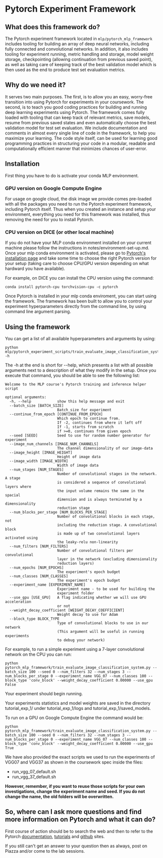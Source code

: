 # Pytorch Experiment Framework

## What does this framework do?
The Pytorch experiment framework located in ```mlp/pytorch_mlp_framework``` includes tooling for building an array of deep neural networks,
including fully connected and convolutional networks. In addition, it also includes tooling for experiment running, 
metric handling and storage, model weight storage, checkpointing (allowing continuation from previous saved point), as 
well as taking care of keeping track of the best validation model which is then used as the end to produce test set evaluation metrics.

## Why do we need it?
It serves two main purposes. The first, is to allow you an easy, worry-free transition into using Pytorch for experiments
 in your coursework. The second, is to teach you good coding practices for building and running deep learning experiments
  using Pytorch. The framework comes fully loaded with tooling that can keep track of relevant metrics, save models, resume from previous saved states and 
  even automatically choose the best validation model for test set evaluation. We include documentation and comments in almost 
  every single line of code in the framework, to help you maximize your learning. The code style itself, can be used for
   learning good programming practices in structuring your code in a modular, readable and computationally efficient manner that minimizes chances of user-error.

## Installation

First thing you have to do is activate your conda MLP environment. 

### GPU version on Google Compute Engine
For usage on google cloud, the disk image we provide comes pre-loaded with all the packages you need to run the Pytorch
experiment framework, including Pytorch itself.  Thus when you created an instance and setup your environment, everything you need for this framework was installed, thus removing the need for you to install Pytorch.



### CPU version on DICE (or other local machine)

If you do not have your MLP conda environment installed on your current machine 
please follow the instructions in notes/environment-set-up.md. Once your mlp conda environment is activated, please go to
[Pytorch's installation page](https://pytorch.org/get-started/locally/) and take some time to choose the right Pytorch version for your setup (taking care to choose CPU/GPU version depending on what hardward you have available).

For example, on DICE you can install the CPU version using the command: 
```
conda install pytorch-cpu torchvision-cpu -c pytorch
```

Once Pytorch is installed in your mlp conda enviroment, you can start using the framework. The framework has been built 
to allow you to control your experiment hyperparameters directly from the command line, by using command line argument parsing.

## Using the framework

You can get a list of all available hyperparameters and arguments by using:
```
python mlp/pytorch_experiment_scripts/train_evaluate_image_classification_system.py -h
```

The -h at the end is short for --help, which presents a list with all possible arguments next to a description of what they modify in the setup.
Once you execute that command, you should be able to see the following list:

```
Welcome to the MLP course's Pytorch training and inference helper script

optional arguments:
  -h, --help            show this help message and exit
  --batch_size [BATCH_SIZE]
                        Batch_size for experiment
  --continue_from_epoch [CONTINUE_FROM_EPOCH]
                        Which epoch to continue from. 
                        If -2, continues from where it left off
                        If -1, starts from scratch
                        if >=0, continues from given epoch
  --seed [SEED]         Seed to use for random number generator for experiment
  --image_num_channels [IMAGE_NUM_CHANNELS]
                        The channel dimensionality of our image-data
  --image_height [IMAGE_HEIGHT]
                        Height of image data
  --image_width [IMAGE_WIDTH]
                        Width of image data
  --num_stages [NUM_STAGES]
                        Number of convolutional stages in the network. A stage
                        is considered a sequence of convolutional layers where
                        the input volume remains the same in the spacial
                        dimension and is always terminated by a dimensionality
                        reduction stage
  --num_blocks_per_stage [NUM_BLOCKS_PER_STAGE]
                        Number of convolutional blocks in each stage, not
                        including the reduction stage. A convolutional block
                        is made up of two convolutional layers activated using
                        the leaky-relu non-linearity
  --num_filters [NUM_FILTERS]
                        Number of convolutional filters per convolutional
                        layer in the network (excluding dimensionality
                        reduction layers)
  --num_epochs [NUM_EPOCHS]
                        The experiment's epoch budget
  --num_classes [NUM_CLASSES]
                        The experiment's epoch budget
  --experiment_name [EXPERIMENT_NAME]
                        Experiment name - to be used for building the
                        experiment folder
  --use_gpu [USE_GPU]   A flag indicating whether we will use GPU acceleration
                        or not
  --weight_decay_coefficient [WEIGHT_DECAY_COEFFICIENT]
                        Weight decay to use for Adam
  --block_type BLOCK_TYPE
                        Type of convolutional blocks to use in our network
                        (This argument will be useful in running experiments
                        to debug your network)

```

For example, to run a simple experiment using a 7-layer convolutional network on the CPU you can run:

```
python pytorch_mlp_framework/train_evaluate_image_classification_system.py --batch_size 100 --seed 0 --num_filters 32 --num_stages 3 --num_blocks_per_stage 0 --experiment_name VGG_07 --num_classes 100 --block_type 'conv_block' --weight_decay_coefficient 0.00000 --use_gpu False
```

Your experiment should begin running.

Your experiments statistics and model weights are saved in the directory tutorial_exp_1/ under tutorial_exp_1/logs and 
tutorial_exp_1/saved_models.


To run on a GPU on Google Compute Engine the command would be:
```
python pytorch_mlp_framework/train_evaluate_image_classification_system.py --batch_size 100 --seed 0 --num_filters 32 --num_stages 3 --num_blocks_per_stage 0 --experiment_name VGG_07 --num_classes 100 --block_type 'conv_block' --weight_decay_coefficient 0.00000 --use_gpu True

```

We have also provided the exact scripts we used to run the experiments of VGG07 and VGG37 as shown in the coursework spec inside the files:
- run_vgg_07_default.sh
- run_vgg_37_default.sh

**However, remember, if you want to reuse those scripts for your own investigations, change the experiment name and seed.
If you do not change the name, the old folders will be overwritten.**

## So, where can I ask more questions and find more information on Pytorch and what it can do?

First course of action should be to search the web and then to refer to the Pytorch [documentation](https://pytorch.org/docs/stable/index.html),
 [tutorials](https://pytorch.org/tutorials/) and [github](https://github.com/pytorch/pytorch) sites.
 
 If you still can't get an answer to your question then as always, post on Piazza and/or come to the lab sessions.
 